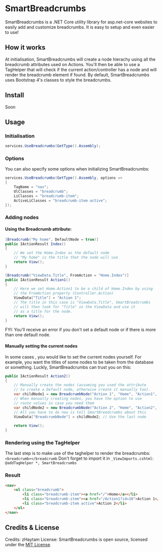 # SmartBreadcrumbs

SmartBreadcrumbs is a .NET Core utility library for asp.net-core websites to easily add and customize breadcrumbs. It is easy to setup and even easier to use!

## How it works

At initialisation, SmartBreadcrumbs will create a node hierachy using all the breadcrumb attributes used on Actions. You'll then be able to use a TagHelper that will check if the current action/controller has a node and will render the breadcrumb element if found.
By default, SmartBreadcrumbs uses Bootstrap 4's classes to style the breadcrumbs.

## Install

Soon

## Usage

### Initialisation

```csharp
services.UseBreadcrumbs(GetType().Assembly);
```

### Options

You can also specify some options when initializing SmartBreadcrumbs:
```csharp
services.UseBreadcrumbs(GetType().Assembly, options =>
{
	TagName = "nav";
	OlClasses = "breadcrumb";
	LiClasses = "breadcrumb-item";
	ActiveLiClasses = "breadcrumb-item active";
});
```

### Adding nodes

#### Using the Breadcrumb attribute:

```csharp
[Breadcrumb("My home", DefaultNode = true)]
public IActionResult Index()
{
	// We set the Home.Index as the default node
	// "My home" is the title that the node will use
	return View();
}

[Breadcrumb("ViewData.Title", FromAction = "Home.Index")]
public IActionResult Action1()
{
	// Here we set Home.Action1 to be a child of Home.Index by using
	// the FromAction property (Controller.Action)
	ViewData["Title"] = "Action 1";
	// The title in this case is "ViewData.Title", SmartBreadcrumbs
	// will then look for "Title" in the ViewData and use it
	// as a title for the node.
	return View();
}
```

FYI: You'll receive an error if you don't set a default node or if there is more than one default node.

#### Manually setting the current nodes

In some cases , you would like to set the current nodes yourself. For example, you want the titles of some nodes to be taken from the database or something. Luckly, SmartBreadcrumbs can trust you on this:
```csharp
public IActionResult Action2()
{
	// Manually create the nodes (assuming you used the attribute
	// to create a Default node, otherwise create it manually too).
	var childNode1 = new BreadcrumbNode("Action 1", "Home", "Action1", null, new { id = 10 });
	// When manually creating nodes, you have the option to use
	// route values in case you need them
	var childNode2 = new BreadcrumbNode("Action 2", "Home", "Action2", childNode1);
	// All you have to do now is tell SmartBreadcrumbs about this
	ViewData["BreadcrumbNode"] = childNode2; // Use the last node
	
	return View();
}
```

### Rendering using the TagHelper

The last step is to make use of the taghelper to render the breadcrumbs:
`<breadcrumb></breadcrumb`
Don't forget to import it in `_ViewImports.cshtml`:
`@addTagHelper *, SmartBreadcrumbs`

### Result

```html
<nav>
	<ol class="breadcrumb">
		<li class="breadcrumb-item"><a href="/">Home</a></li>
		<li class="breadcrumb-item"><a href="/Action1?id=10">Action 1</a></li>
		<li class="breadcrumb-item active">Action 2</li>
	</ol>
</nav>
```

## Credits & License

Credits: zHaytam
License: SmartBreadcrumbs is open source, licensed under the [MIT License](https://github.com/zHaytam/SmartBreadcrumbs/blob/master/LICENSE).
